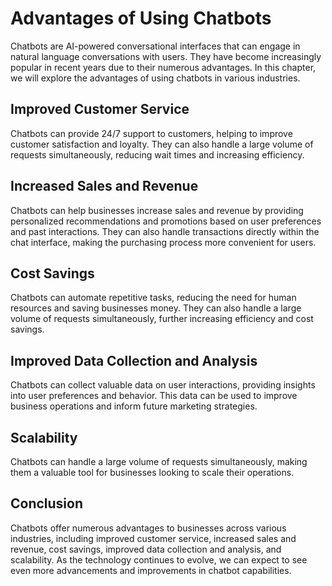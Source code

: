 Advantages of Using Chatbots
======================================================================================

Chatbots are AI-powered conversational interfaces that can engage in natural language conversations with users. They have become increasingly popular in recent years due to their numerous advantages. In this chapter, we will explore the advantages of using chatbots in various industries.

Improved Customer Service
-------------------------

Chatbots can provide 24/7 support to customers, helping to improve customer satisfaction and loyalty. They can also handle a large volume of requests simultaneously, reducing wait times and increasing efficiency.

Increased Sales and Revenue
---------------------------

Chatbots can help businesses increase sales and revenue by providing personalized recommendations and promotions based on user preferences and past interactions. They can also handle transactions directly within the chat interface, making the purchasing process more convenient for users.

Cost Savings
------------

Chatbots can automate repetitive tasks, reducing the need for human resources and saving businesses money. They can also handle a large volume of requests simultaneously, further increasing efficiency and cost savings.

Improved Data Collection and Analysis
-------------------------------------

Chatbots can collect valuable data on user interactions, providing insights into user preferences and behavior. This data can be used to improve business operations and inform future marketing strategies.

Scalability
-----------

Chatbots can handle a large volume of requests simultaneously, making them a valuable tool for businesses looking to scale their operations.

Conclusion
----------

Chatbots offer numerous advantages to businesses across various industries, including improved customer service, increased sales and revenue, cost savings, improved data collection and analysis, and scalability. As the technology continues to evolve, we can expect to see even more advancements and improvements in chatbot capabilities.

